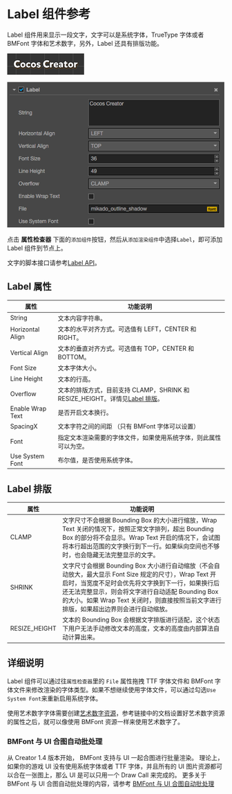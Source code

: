 # Label 组件参考

Label 组件用来显示一段文字，文字可以是系统字体，TrueType 字体或者 BMFont 字体和艺术数字，另外，Label 还具有排版功能。

![label](./label/label.png)

![label-property](./label/label-property.png)

点击 **属性检查器** 下面的`添加组件`按钮，然后从`添加渲染组件`中选择`Label`，即可添加 Label 组件到节点上。

文字的脚本接口请参考[Label API](../api/classes/Label.html)。

## Label 属性

| 属性 |   功能说明
| -------------- | ----------- |
|String| 文本内容字符串。
|Horizontal Align| 文本的水平对齐方式。可选值有 LEFT，CENTER 和 RIGHT。
|Vertical Align| 文本的垂直对齐方式。可选值有 TOP，CENTER 和 BOTTOM。
|Font Size| 文本字体大小。
|Line Height| 文本的行高。
|Overflow| 文本的排版方式，目前支持 CLAMP，SHRINK 和 RESIZE_HEIGHT。详情见[Label 排版](#label--2)。
|Enable Wrap Text| 是否开启文本换行。
|SpacingX| 文本字符之间的间距 （只有 BMFont 字体可以设置）
|Font| 指定文本渲染需要的字体文件，如果使用系统字体，则此属性可以为空。
|Use System Font| 布尔值，是否使用系统字体。

## Label 排版

| 属性 |   功能说明
| -------------- | ----------- |
|CLAMP| 文字尺寸不会根据 Bounding Box 的大小进行缩放，Wrap Text 关闭的情况下，按照正常文字排列，超出 Bounding Box 的部分将不会显示。Wrap Text 开启的情况下，会试图将本行超出范围的文字换行到下一行。如果纵向空间也不够时，也会隐藏无法完整显示的文字。
|SHRINK| 文字尺寸会根据 Bounding Box 大小进行自动缩放（不会自动放大，最大显示 Font Size 规定的尺寸），Wrap Text 开启时，当宽度不足时会优先将文字换到下一行，如果换行后还无法完整显示，则会将文字进行自动适配 Bounding Box 的大小。如果 Wrap Text 关闭时，则直接按照当前文字进行排版，如果超出边界则会进行自动缩放。
|RESIZE_HEIGHT| 文本的 Bounding Box 会根据文字排版进行适配，这个状态下用户无法手动修改文本的高度，文本的高度由内部算法自动计算出来。

## 详细说明

Label 组件可以通过往`属性检查器`里的 `File` 属性拖拽 TTF 字体文件和 BMFont 字体文件来修改渲染的字体类型。如果不想继续使用字体文件，可以通过勾选`Use System Font`来重新启用系统字体。

使用艺术数字字体需要创建[艺术数字资源](../asset-workflow/label-atlas.md)，参考链接中的文档设置好艺术数字资源的属性之后，就可以像使用 BMFont 资源一样来使用艺术数字了。

### BMFont 与 UI 合图自动批处理
 从 Creator 1.4 版本开始， BMFont 支持与 UI 一起合图进行批量渲染。
 理论上，如果你的游戏 UI 没有使用系统字体或者 TTF 字体，并且所有的 UI 图片资源都可以合在一张图上，那么 UI 是可以只用一个 Draw Call 来完成的。
 更多关于 BMFont 与 UI 合图自动批处理的内容，请参考 [BMFont 与 UI 合图自动批处理](../advanced-topics/ui-auto-batch.md)
